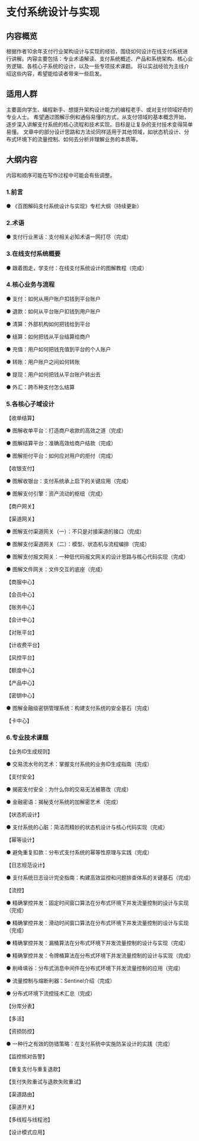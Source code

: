 # 支付系统设计与实现
## 内容概览
根据作者10余年支付行业架构设计与实现的经验，围绕如何设计在线支付系统进行讲解。内容主要包括：专业术语解读、支付系统概述、产品和系统架构、核心业务逻辑、各核心子系统的设计，以及一些专项技术课题。
将以实战经验为主线介绍这些内容，希望能给读者带来一些启发。

## 适用人群
主要面向学生、编程新手、想提升架构设计能力的编程老手、或对支付领域好奇的专业人士。
希望通过图解示例和通俗易懂的方式，从支付领域的基本概念开始，逐步深入讲解支付系统的核心流程和技术实现。目标是让复杂的支付技术变得简单易懂。
文章中的部分设计思路和方法论同样适用于其他领域，如状态机设计、分布式环境下的流量控制、如何去分析并理解业务的本质等。


## 
## 大纲内容
内容和顺序可能在写作过程中可能会有些调整。

### 1.前言

● 《百图解码支付系统设计与实现》专栏大纲（持续更新）

### 2.术语

● 支付行业黑话：支付相关必知术语一网打尽（完成）

### 3.在线支付系统概要

● 跟着图走，学支付：在线支付系统设计的图解教程（完成）

### 4.核心业务与流程

● 支付：如何从用户账户扣钱到平台账户

● 退款：如何从平台账户扣钱到用户账户

● 清算：外部机构如何把钱给到平台

● 结算：如何把钱从平台结算给商户

● 充值：用户如何把钱充值到平台的个人账户

● 转账：用户账户之间如何转账

● 提现：用户如何把钱从平台账户转出去

● 外汇：跨币种支付怎么结算

### 5.各核心子域设计

【收单结算】

● 图解收单平台：打造商户收款的高效之道（完成）

● 图解结算平台：准确高效给商户结款（完成）

● 图解拒付平台：如何应对用户的拒付（完成）

【收银支付】

● 图解收银台：支付系统承上启下的关键应用（完成）

● 图解支付引擎：资产流动的枢纽（完成）

【商户网关】

【渠道网关】

● 图解支付渠道网关（一）：不只是对接渠道的接口（完成）

● 图解支付渠道网关（二）：模型、状态机与流程编排（完成）

● 图解支付报文网关：一种低代码报文网关的设计思路与核心代码实现（完成）

● 图解文件网关：文件交互的底座（完成）

【商服中心】

【会员中心】

【账务中心】

【会计中心】

【对账平台】

【计收费平台】

【风控平台】

【额度中心】

【产品中心】

【密钥中心】

● 图解金融级密钥管理系统：构建支付系统的安全基石（完成）

【卡中心】

### 6.专业技术课题

【业务ID生成规则】

● 交易流水号的艺术：掌握支付系统的业务ID生成指南（完成）

【支付安全】

● 揭密支付安全：为什么你的交易无法被篡改（完成）

● 金融密语：揭秘支付系统的加解密艺术（完成）

【状态机设计】

● 支付系统的心脏：简洁而精妙的状态机设计与核心代码实现（完成）

【幂等设计】

● 避免重复扣款：分布式支付系统的幂等性原理与实践（完成）

【日志规范设计】

● 支付系统日志设计完全指南：构建高效监控和问题排查体系的关键基石（完成）

【流控】

● 精确掌控并发：固定时间窗口算法在分布式环境下并发流量控制的设计与实现（完成）

● 精确掌控并发：滑动时间窗口算法在分布式环境下并发流量控制的设计与实现（完成）

● 精确掌控并发：漏桶算法在分布式环境下并发流量控制的设计与实现（完成）

● 精确掌控并发：令牌桶算法在分布式环境下并发流量控制的设计与实现（完成）

● 削峰填谷：分布式消息中间件在分布式环境下并发流量控制的应用（完成）

● 流量控制与熔断利器：Sentinel介绍（完成）

● 分布式环境下流控技术汇总（完成）

【分库分表】

【多活】

【资损防控】

● 一种行之有效的防错策略：在支付系统中实施防呆设计的实践（完成）

【监控核对告警】

【重复支付与重复退款】

【支付失败重试与退款失败重试】

【渠道路由】

【渠道开关】

【多线程与线程池】

【设计模式应用】
